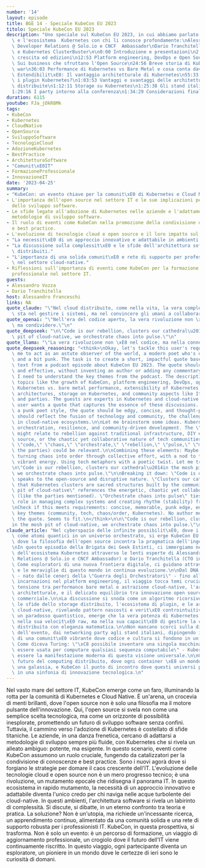 ```yaml
---
number: '14'
layout: episode
title: BGE 14 - Speciale KubeCon EU 2023
titolo: Speciale KubeCon EU 2023
description: "Uno speciale sul KubeCon EU 2023, in cui abbiamo parlato della conferenza\
  \ e l'ecosistema  Kubernetes con chi li conosce profondamente:\nAlessandro Vozza,\
  \ Developer Relations @ Solo.io e CNCF  Ambassador\nDario Tranchitella, CTO in Clastix\
  \ e Kubernetes ClusterBuster\n\n0:00 Introduzione e presentazioni\n2:45 KubeCon,\
  \ crescita ed edizioni\n12:53 Platform engineering, DevOps e Open Source\n20:30\
  \ Sui business che sfruttano l'Open Source\n24:56 Breve storia di Kubernetes e l'Orchestrators\
  \ war\n36:03 Performance di Kubernetes vs Bare Metal e cosa conta davvero\n48:42\
  \ Estendibilit\xE0: Il vantaggio architetturale di Kubernetes\n55:33 Come scegliere\
  \ i plugin Kubernetes?\n1:03:53 Vantaggi e svantaggi delle architetture cloud native\
  \ distribuite\n1:12:11 Storage su Kubernetes\n1:25:38 Gli stand italiani al KubeCon\n\
  1:29:16 I party intorno alla conferenza\n1:34:29 Considerazioni finali"
duration: 6115
youtube: FJa_jOkR8Mk
tags:
- KubeCon
- Kubernetes
- CloudNative
- OpenSource
- SviluppoSoftware
- TecnologieCloud
- AdozioneKubernetes
- BestPractice
- ArchitetturaSoftware
- "Comunit\xE0IT"
- FormazioneProfessionale
- InnovazioneIT
date: '2023-04-25'
summary:
- "KubeCon: un evento chiave per la comunit\xE0 di Kubernetes e Cloud Native."
- L'importanza dell'open source nel settore IT e le sue implicazioni per il futuro
  dello sviluppo software.
- Le sfide legate all'adozione di Kubernetes nelle aziende e l'adattamento alle nuove
  metodologie di sviluppo software.
- Il ruolo di eventi come KubeCon nella promozione della condivisione di conoscenze
  e best practice.
- L'evoluzione di tecnologie cloud e open source e il loro impatto sul panorama IT.
- "La necessit\xE0 di un approccio innovativo e adattabile in ambienti cloud-native."
- "La discussione sulla complessit\xE0 e le sfide dell'architettura software in ambienti\
  \ distribuiti."
- "L'importanza di una solida comunit\xE0 e rete di supporto per professionisti IT\
  \ nel settore cloud-native."
- Riflessioni sull'importanza di eventi come KubeCon per la formazione e l'aggiornamento
  professionale nel settore IT.
guests:
- Alessandro Vozza
- Dario Tranchitella
host: Alessandro Franceschi
links: NA
quote_claude: "\"Nel cloud distribuito, come nella vita, la vera complessit\xE0 non\
  \ sta nel gestire i sistemi, ma nel convincere gli umani a collaborare.\"\n"
quote_openai: "\"Nell'era del codice aperto, la vera rivoluzione non \xE8 scrivere,\
  \ ma condividere.\"\n"
quote_deepseek: "\n\"Code is our rebellion, clusters our cathedral\u2014in the mosh\
  \ pit of cloud-native, we orchestrate chaos into pulse.\"\n"
quote_llama: "\"La vera rivoluzione non \xE8 nel codice, ma nella connessione.\""
quote_deepseek_reasoning: "<think>\nOkay, let's tackle this user's request. They want\
  \ me to act as an astute observer of the world, a modern poet who's deep, essential,\
  \ and a bit punk. The task is to create a short, impactful quote based on the provided\
  \ text from a podcast episode about KubeCon EU 2023. The quote should be memorable\
  \ and effective, without inventing an author or adding any commentary.\n\nFirst,\
  \ I need to understand the key themes from the podcast. The description mentions\
  \ topics like the growth of KubeCon, platform engineering, DevOps, open source,\
  \ Kubernetes vs. bare metal performance, extensibility of Kubernetes, cloud-native\
  \ architectures, storage on Kubernetes, and community aspects like Italian stands\
  \ and parties. The guests are experts in Kubernetes and cloud-native tech.\n\nThe\
  \ user wants a quote that captures the essence of these discussions. Since it's\
  \ a punk poet style, the quote should be edgy, concise, and thought-provoking. It\
  \ should reflect the fusion of technology and community, the challenges and innovations\
  \ in cloud-native ecosystems.\n\nLet me brainstorm some ideas. Kubernetes is about\
  \ orchestration, resilience, and community-driven development. The \"punk\" aspect\
  \ might relate to rebellion against traditional infrastructure, DIY ethos in open\
  \ source, or the chaotic yet collaborative nature of tech communities. Words like\
  \ \"code,\" \"chaos,\" \"orchestrate,\" \"rebellion,\" \"pulse,\" \"mosh pit\" (referencing\
  \ the parties) could be relevant.\n\nCombining these elements: Maybe something about\
  \ turning chaos into order through collective effort, with a nod to the community's\
  \ vibrant energy. Using tech metaphors with a poetic twist. Let me try a few drafts:\n\
  \n\"Code is our rebellion, clusters our cathedral\u2014in the mosh pit of cloud-native,\
  \ we orchestrate chaos into pulse.\"\n\nBreaking it down: \"Code is our rebellion\"\
  \ speaks to the open-source and disruptive nature. \"Clusters our cathedral\" implies\
  \ that Kubernetes clusters are sacred structures built by the community. \"Mosh\
  \ pit of cloud-native\" references the energetic, chaotic yet collaborative environment\
  \ (like the parties mentioned). \"Orchestrate chaos into pulse\" ties back to Kubernetes'\
  \ role in managing complex systems and creating rhythm (stability) from disorder.\n\
  \nCheck if this meets requirements: concise, memorable, punk edge, encapsulates\
  \ key themes (community, tech, chaos/order, Kubernetes). No author mentioned, just\
  \ the quote. Seems to fit.\n</think>\n\n\"Code is our rebellion, clusters our cathedral\u2014\
  in the mosh pit of cloud-native, we orchestrate chaos into pulse.\"\n"
claude_article: "Nel cyberspazio delle infinite possibilit\xE0, dove i container danzano\
  \ come atomi quantici in un universo orchestrato, si erge KubeCon EU 2023: un crocevia\
  \ dove la filosofia dell'open source incontra la pragmatica dell'ingegneria moderna.\n\
  \nIn questo episodio della Brigata dei Geek Estinti, ci immergiamo nelle profondit\xE0\
  \ dell'ecosistema Kubernetes attraverso le lenti esperte di Alessandro Vozza (Developer\
  \ Relations @ Solo.io e CNCF Ambassador) e Dario Tranchitella (CTO in Clastix).\
  \ Come esploratori di una nuova frontiera digitale, ci guidano attraverso le complessit\xE0\
  \ e le meraviglie di questo mondo in continua evoluzione.\n\nDal DNA stesso di Kubernetes\
  \ - nato dalle ceneri della \"Guerra degli Orchestratori\" - fino alle sue moderne\
  \ incarnazioni nel platform engineering, il viaggio tocca temi cruciali come la\
  \ tensione tra performance bare metal e astrazione cloud-native, l'arte dell'estendibilit\xE0\
  \ architetturale, e il delicato equilibrio tra innovazione open source e sostenibilit\xE0\
  \ commerciale.\n\nLa discussione si snoda come un algoritmo ricorsivo attraverso\
  \ le sfide dello storage distribuito, l'ecosistema di plugin, e le architetture\
  \ cloud-native, rivelando pattern nascosti e verit\xE0 controintuitive. Come in\
  \ un paradosso quantistico, emerge che la vera potenza di Kubernetes non risiede\
  \ nella sua velocit\xE0 raw, ma nella sua capacit\xE0 di gestire la complessit\xE0\
  \ distribuita con eleganza matematica.\n\nNon mancano scorci sulla dimensione umana\
  \ dell'evento, dai networking party agli stand italiani, dipingendo il ritratto\
  \ di una comunit\xE0 vibrante dove codice e cultura si fondono in un singolare equilibrio.\
  \ Come diceva Turing: \"\xC8 possibile inventare una singola macchina che pu\xF2\
  \ essere usata per computare qualsiasi sequenza computabile\" - Kubernetes sembra\
  \ essere la manifestazione moderna di questa visione universale.\n\nUn viaggio nel\
  \ futuro del computing distribuito, dove ogni container \xE8 un mondo, ogni cluster\
  \ una galassia, e KubeCon il punto di incontro dove questi universi paralleli convergono\
  \ in una sinfonia di innovazione tecnologica.\n"
---
```

Nel vasto mare del settore IT, KubeCon emerge come un faro, illuminando la rotta per la comunità di Kubernetes e Cloud Native. È un'arena, un crocevia di menti brillanti, dove l'open source non è solo una filosofia ma il motore pulsante dell'innovazione. Qui, l'open source si svela non come una semplice scelta tecnologica, ma come un orizzonte di possibilità inesplorate, promettendo un futuro di sviluppo software senza confini.
Tuttavia, il cammino verso l'adozione di Kubernetes è costellato di sfide titaniche. Le aziende, in una danza frenetica, cercano di adattarsi a metodologie di sviluppo sempre più fluide, con Kubernetes che si rivela un alleato ambiguo: potente, ma esigente. In questo scenario, eventi come KubeCon assumono un ruolo cruciale, fungendo da catalizzatori per la condivisione di conoscenze e best practice. Sono i nuovi agorà dove si forgiano le strategie per domare il caos crescente dell'IT.
L'evoluzione delle tecnologie cloud e open source non è un mero progresso tecnico; è una rivoluzione, un mutamento epocale che ridisegna il panorama IT. In questo ecosistema in rapido mutamento, la necessità di un approccio innovativo e adattabile diventa l'unico credo per chi naviga nelle acque turbolente dei cloud-native.
In questi ambienti, l'architettura software si rivela un labirinto di complessità. Si discute, si dibatte, in un eterno confronto tra teoria e pratica. La soluzione? Non è un'utopia, ma richiede un'incessante ricerca, un apprendimento continuo, alimentato da una comunità solida e una rete di supporto robusta per i professionisti IT.
KubeCon, in questa prospettiva, si trasforma. Non è solo un evento: è un percorso di formazione, un viaggio di aggiornamento professionale, un crogiolo dove il futuro dell'IT viene continuamente riscritto. In questo viaggio, ogni partecipante diventa un esploratore, un pioniere in un mondo dove le certezze di ieri sono le curiosità di domani.
